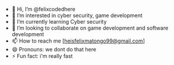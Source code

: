 - 👋 Hi, I’m @felixcodedhere
- 👀 I’m interested in cyber security, game development
- 🌱 I’m currently learning Cyber security
- 💞️ I’m looking to collaborate on game development and software development
- 📫 How to reach me [heisfelixmatongo99@gmail.com]
- 😄 Pronouns: we dont do that here
- ⚡ Fun fact: i'm really fast

<!---
felixcodedhere/felixcodedhere is a ✨ special ✨ repository because its `README.md` (this file) appears on your GitHub profile.
You can click the Preview link to take a look at your changes.
--->
